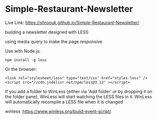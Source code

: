 # Simple-Restaurant-Newsletter

Live Link: https://shroouk.github.io/Simple-Restaurant-Newsletter/

building a newsletter designed with LESS

using media query to make the page responsive

Use with Node.js: 

`npm install -g less`

Or the browser:
```
<link rel="stylesheet/less" type="text/css" href="styles.less" />
<script src="//cdn.jsdelivr.net/npm/less@3.13" ></script>
```

If you add a folder to WinLess (either via 'Add folder' or by dropping it on the folder pane), WinLess will start watching the LESS files in it. WinLess will automatically recompile a LESS file when it is changed

winless :https://www.winless.org/build-event-script/
